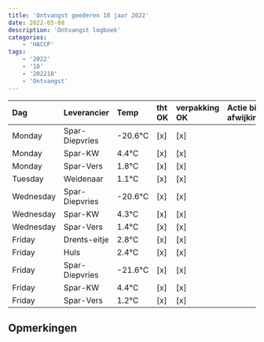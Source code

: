 ```yaml
---
title: 'Ontvangst goederen 18 jaar 2022'
date: 2022-05-08
description: 'Ontvangst logboek'
categories:
    - 'HACCP'
tags:
    - '2022'
    - '18'
    - '202218'
    - 'Ontvangst'
---
```

| Dag | Leverancier | Temp | tht OK | verpakking OK | Actie bij afwijking | Controle door |
|:---|:---|:---|:---|:---|:---|:---|
| Monday | Spar-Diepvries | -20.6°C | [x] | [x] | | DPater |
| Monday | Spar-KW | 4.4°C | [x] | [x] | | DPater |
| Monday | Spar-Vers | 1.8°C | [x] | [x] | | DPater |
| Tuesday | Weidenaar | 1.1°C | [x] | [x] | | DPater |
| Wednesday | Spar-Diepvries | -20.6°C | [x] | [x] | | WPater |
| Wednesday | Spar-KW | 4.3°C | [x] | [x] | | WPater |
| Wednesday | Spar-Vers | 1.4°C | [x] | [x] | | WPater |
| Friday | Drents-eitje | 2.8°C | [x] | [x] | | WPater |
| Friday | Huls | 2.4°C | [x] | [x] | | WPater |
| Friday | Spar-Diepvries | -21.6°C | [x] | [x] | | WPater |
| Friday | Spar-KW | 4.4°C | [x] | [x] | | WPater |
| Friday | Spar-Vers | 1.2°C | [x] | [x] | | WPater |

## Opmerkingen


